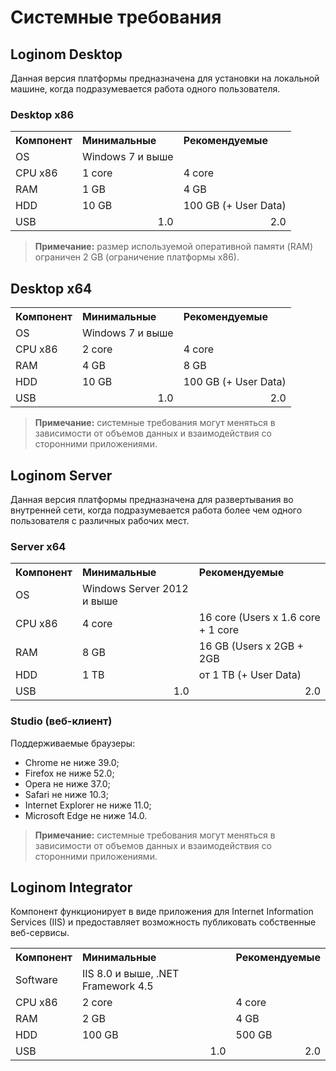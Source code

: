 # Системные требования

## Loginom Desktop

Данная версия платформы предназначена для установки на локальной машине, когда подразумевается работа одного пользователя.

### Desktop x86

<table>
<tr><th align="left">Компонент</th><th align="left">Минимальные</th><th align="left">Рекомендуемые</th></tr><tr><td>OS</td><td>Windows 7 и выше</td><td></td></tr><tr><td>CPU x86</td><td>1 core</td><td>4 core</td></tr><tr><td>RAM</td><td>1 GB</td><td>4 GB</td></tr><tr><td>HDD</td><td>10 GB</td><td>100 GB (+ User Data)</td></tr><tr><td>USB</td><td align="right">1.0</td><td align="right">2.0</td></tr>
</table>

> **Примечание:** размер используемой оперативной памяти (RAM) ограничен 2 GB (ограничение платформы x86).

## Desktop x64

<table>
<tr><th align="left">Компонент</th><th align="left">Минимальные</th><th align="left">Рекомендуемые</th></tr><tr><td>OS</td><td>Windows 7 и выше</td><td></td></tr><tr><td>CPU x86</td><td>2 core</td><td>4 core</td></tr><tr><td>RAM</td><td>4 GB</td><td>8 GB</td></tr><tr><td>HDD</td><td>10 GB</td><td>100 GB (+ User Data)</td></tr><tr><td>USB</td><td align="right">1.0</td><td align="right">2.0</td></tr>
</table>

> **Примечание:** системные требования могут меняться в зависимости от объемов данных и взаимодействия со сторонними приложениями.

## Loginom Server

Данная версия платформы предназначена для развертывания во внутренней сети, когда подразумевается работа более чем одного пользователя с различных рабочих мест.

### Server x64

<table>
<tr><th align="left">Компонент</th><th align="left">Минимальные</th><th align="left">Рекомендуемые</th></tr><tr><td>OS</td><td>Windows Server 2012 и выше</td><td></td></tr><tr><td>CPU x86</td><td>4 core</td><td>16 core (Users x 1.6 core + 1 core</td></tr><tr><td>RAM</td><td>8 GB</td><td>16 GB (Users x 2GB + 2GB</td></tr><tr><td>HDD</td><td>1 TB</td><td>от 1 ТB (+ User Data)</td></tr><tr><td>USB</td><td align="right">1.0</td><td align="right">2.0</td></tr>
</table>

### Studio (веб-клиент)

Поддерживаемые браузеры:

* Chrome не ниже 39.0;
* Firefox не ниже 52.0;
* Opera не ниже 37.0;
* Safari не ниже 10.3;
* Internet Explorer не ниже 11.0;
* Microsoft Edge не ниже 14.0.

> **Примечание:** системные требования могут меняться в зависимости от объемов данных и взаимодействия со сторонними приложениями.

## Loginom Integrator

Компонент функционирует в виде приложения для Internet Information Services (IIS) и предоставляет возможность публиковать собственные веб-сервисы.

<table>
<tr><th align="left">Компонент</th><th align="left">Минимальные</th><th align="left">Рекомендуемые</th></tr><tr><td>Software</td><td>IIS 8.0 и выше, .NET Framework 4.5</td><td></td></tr><tr><td>CPU x86</td><td>2 core</td><td>4 core</td></tr><tr><td>RAM</td><td>2 GB</td><td>4 GB</td></tr><tr><td>HDD</td><td>100 GB</td><td>500 GB</td></tr><tr><td>USB</td><td align="right">1.0</td><td align="right">2.0</td></tr>
</table>